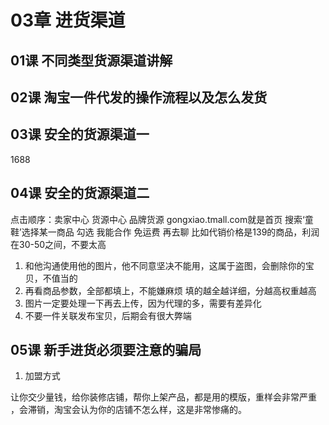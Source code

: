 # 03章 进货渠道

## 01课 不同类型货源渠道讲解

## 02课 淘宝一件代发的操作流程以及怎么发货

## 03课 安全的货源渠道一

1688

## 04课 安全的货源渠道二

点击顺序：卖家中心 货源中心 品牌货源 gongxiao.tmall.com就是首页
搜索‘童鞋’选择某一商品 勾选 我能合作 免运费 再去聊
比如代销价格是139的商品，利润在30-50之间，不要太高

1. 和他沟通使用他的图片，他不同意坚决不能用，这属于盗图，会删除你的宝贝，不值当的
2. 再看商品参数，全部都填上，不能嫌麻烦 填的越全越详细，分越高权重越高
3. 图片一定要处理一下再去上传，因为代理的多，需要有差异化
4. 不要一件关联发布宝贝，后期会有很大弊端

## 05课 新手进货必须要注意的骗局

1. 加盟方式

让你交少量钱，给你装修店铺，帮你上架产品，都是用的模版，重样会非常严重 ，会滞销，淘宝会认为你的店铺不怎么样，这是非常惨痛的。
